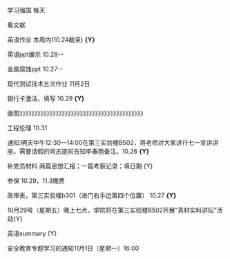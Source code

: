 学习强国  每天

看文献

英语作业  本周内(10.24截至) **{Y}**

英语ppt展示 10.26--

金属腐蚀ppt 10.27--

现代测试技术五次作业  11月2日

银行卡激活，填写 10.29 **{Y}**

画图》》》》》》》》》》》》》》》》》》》》》》》》》》》》》》》》》》》》》》》》》

工程伦理  10.31

通知:明天中午12:30—14:00在第三实验楼B502，蒋老师对大家进行七一宣讲讲座。需要请假的同志提前告知李春雨备注。10.26 **{Y}**

补党员材料 两篇思想汇报；一篇考察记录；填日期 {Y}

参保 10.29，11.3缴费

政审表，第三实验楼b301（进门右手边第四个位置） 10.27 **{Y}**

10月29号（星期五）晚上七点，学院将在第三实验楼B502开展“真材实料讲坛”活动{Y}

英语summary {Y}

安全教育专题学习的通知11月1日（星期一）16:00
